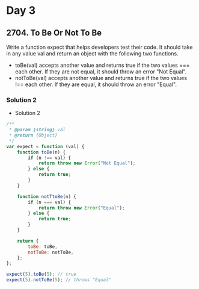 # Day 3

## 2704. To Be Or Not To Be

Write a function expect that helps developers test their code. It should take in any value val and return an object with the following two functions.

- toBe(val) accepts another value and returns true if the two values === each other. If they are not equal, it should throw an error "Not Equal".
- notToBe(val) accepts another value and returns true if the two values !== each other. If they are equal, it should throw an error "Equal".

### Solution 2

- Solution 2

```js
/**
 * @param {string} val
 * @return {Object}
 */
var expect = function (val) {
	function toBe(n) {
		if (n !== val) {
			return throw new Error("Not Equal");
		} else {
			return true;
		}
	}

	function notTtoBe(n) {
		if (n === val) {
			return throw new Error("Equal");
		} else {
			return true;
		}
	}

	return {
		toBe: toBe,
		notToBe: notToBe,
	};
};

expect(5).toBe(5); // true
expect(5).notToBe(5); // throws "Equal"
```
